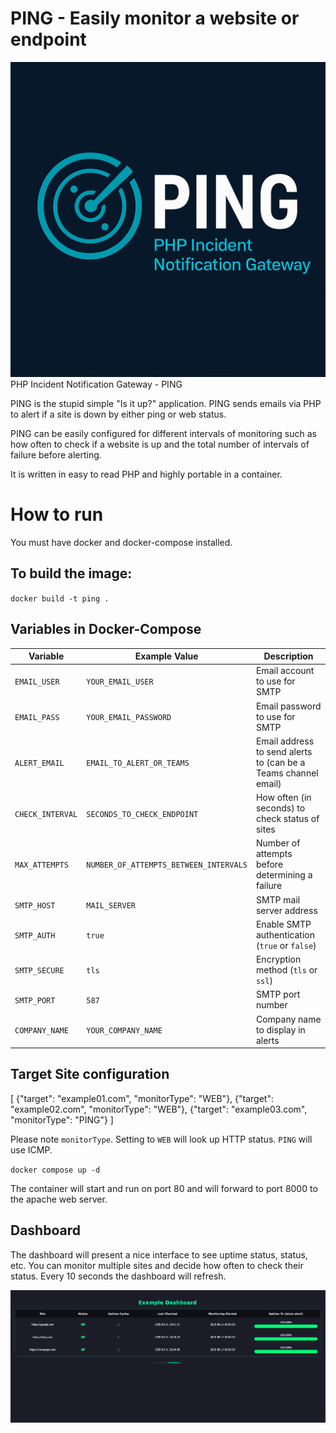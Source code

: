# PING - Easily monitor a website or endpoint
![ssp-screenshot](pinglogo.png)
PHP Incident Notification Gateway - PING

PING is the stupid simple "Is it up?" application. PING sends emails via PHP to alert if a site is down by either ping or web status. 

PING can be easily configured for different intervals of monitoring such as how often to check if a website is up and the total number of intervals of failure before alerting. 

It is written in easy to read PHP and highly portable in a container.

# How to run
You must have docker and docker-compose installed.

## To build the image:
`docker build -t ping .`


## Variables in Docker-Compose
| Variable         | Example Value                          | Description                                                    |
| ---------------- | -------------------------------------- | -------------------------------------------------------------- |
| `EMAIL_USER`     | `YOUR_EMAIL_USER`                      | Email account to use for SMTP                                  |
| `EMAIL_PASS`     | `YOUR_EMAIL_PASSWORD`                  | Email password to use for SMTP                                 |
| `ALERT_EMAIL`    | `EMAIL_TO_ALERT_OR_TEAMS`              | Email address to send alerts to (can be a Teams channel email) |
| `CHECK_INTERVAL` | `SECONDS_TO_CHECK_ENDPOINT`            | How often (in seconds) to check status of sites                |
| `MAX_ATTEMPTS`   | `NUMBER_OF_ATTEMPTS_BETWEEN_INTERVALS` | Number of attempts before determining a failure                |
| `SMTP_HOST`      | `MAIL_SERVER`                          | SMTP mail server address                                       |
| `SMTP_AUTH`      | `true`                                 | Enable SMTP authentication (`true` or `false`)                 |
| `SMTP_SECURE`    | `tls`                                  | Encryption method (`tls` or `ssl`)                             |
| `SMTP_PORT`      | `587`                                  | SMTP port number                                               |
| `COMPANY_NAME`   | `YOUR_COMPANY_NAME`                    | Company name to display in alerts                              |


## Target Site configuration
[
  {"target": "example01.com", "monitorType": "WEB"},
  {"target": "example02.com", "monitorType": "WEB"},
  {"target": "example03.com", "monitorType": "PING"}
]


Please note `monitorType`. Setting to `WEB` will look up HTTP status. `PING` will use ICMP.

`docker compose up -d`

The container will start and run on port 80 and will forward to port 8000 to the apache web server.

## Dashboard
The dashboard will present a nice interface to see uptime status, status, etc. You can monitor multiple sites and decide how often to check their status.
Every 10 seconds the dashboard will refresh.

![ssp-screenshot](ping_dash.png)